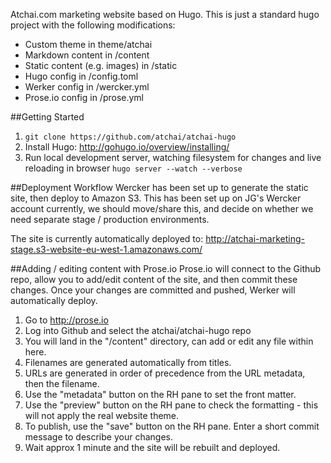 Atchai.com marketing website based on Hugo.  This is just a standard hugo project with the following modifications:

* Custom theme in theme/atchai
* Markdown content in /content
* Static content (e.g. images) in /static
* Hugo config in /config.toml
* Werker config in /wercker.yml
* Prose.io config in /prose.yml

##Getting Started
1.  ```git clone https://github.com/atchai/atchai-hugo```
2.  Install Hugo:  http://gohugo.io/overview/installing/
3.  Run local development server, watching filesystem for changes and live reloading in browser
```hugo server --watch --verbose```


##Deployment Workflow
Wercker has been set up to generate the static site, then deploy to Amazon S3.  This has been set up on JG's Wercker account currently, we should move/share this, and decide on whether we need separate stage / production environments.

The site is currently automatically deployed to:  http://atchai-marketing-stage.s3-website-eu-west-1.amazonaws.com/


##Adding / editing content with Prose.io
Prose.io will connect to the Github repo, allow you to add/edit content of the site, and then commit these changes.  Once your changes are committed and pushed, Werker will automatically deploy.

1.  Go to http://prose.io
2.  Log into Github and select the atchai/atchai-hugo repo
3.  You will land in the "/content" directory, can add or edit any file within here.
4.  Filenames are generated automatically from titles.
5.  URLs are generated in order of precedence from the URL metadata, then the filename.
6.  Use the "metadata" button on the RH pane to set the front matter.
7.  Use the "preview" button on the RH pane to check the formatting - this will not apply the real website theme.
8.  To publish, use the "save" button on the RH pane.  Enter a short commit message to describe your changes.
9.  Wait approx 1 minute and the site will be rebuilt and deployed.


